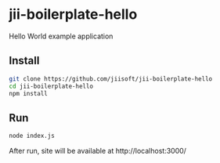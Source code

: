 # jii-boilerplate-hello
Hello World example application

Install
---

```sh
git clone https://github.com/jiisoft/jii-boilerplate-hello
cd jii-boilerplate-hello
npm install
```

Run
---

```sh
node index.js
```

After run, site will be available at http://localhost:3000/